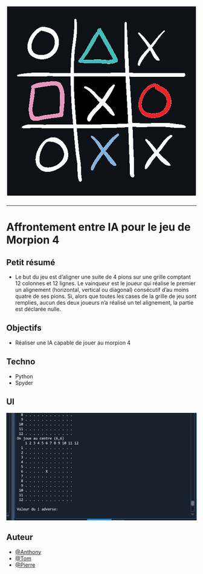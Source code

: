 <h1 align="center">
  <img src="./Assets/header.png" alt="Morpion4" />
</h1>

---

# Affrontement entre IA pour le jeu de Morpion 4

## Petit résumé

- Le but du jeu est d’aligner une suite de 4 pions sur une grille comptant 12 colonnes et 12 lignes.
Le vainqueur est le joueur qui réalise le premier un alignement (horizontal, vertical ou diagonal)
consécutif d’au moins quatre de ses pions. Si, alors que toutes les cases de la grille de jeu sont
remplies, aucun des deux joueurs n’a réalisé un tel alignement, la partie est déclarée nulle.

## Objectifs

- Réaliser une IA capable de jouer au morpion 4

## Techno

- Python
- Spyder

## UI
<img src="./Assets/demo.gif" alt="Morpion4" />

## Auteur

- [@Anthony](https://github.com/Cyd-des-Tenebres)
- [@Tom](https://github.com/Flaye)
- [@Pierre](https://github.com/Pierre-Portfolio)